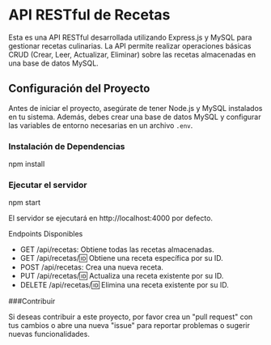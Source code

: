 # API RESTful de Recetas

Esta es una API RESTful desarrollada utilizando Express.js y MySQL para gestionar recetas culinarias. La API permite realizar operaciones básicas CRUD (Crear, Leer, Actualizar, Eliminar) sobre las recetas almacenadas en una base de datos MySQL.

## Configuración del Proyecto

Antes de iniciar el proyecto, asegúrate de tener Node.js y MySQL instalados en tu sistema. Además, debes crear una base de datos MySQL y configurar las variables de entorno necesarias en un archivo `.env`.

### Instalación de Dependencias

npm install

### Ejecutar el servidor

npm start

El servidor se ejecutará en http://localhost:4000 por defecto.

Endpoints Disponibles
 - GET /api/recetas: Obtiene todas las recetas almacenadas.
 - GET /api/recetas/:id: Obtiene una receta específica por su ID.
 - POST /api/recetas: Crea una nueva receta.
 - PUT /api/recetas/:id: Actualiza una receta existente por su ID.
 - DELETE /api/recetas/:id: Elimina una receta existente por su ID.

###Contribuir

Si deseas contribuir a este proyecto, por favor crea un "pull request" con tus cambios o abre una nueva "issue" para reportar problemas o sugerir nuevas funcionalidades.
